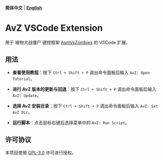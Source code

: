 **简体中文** | **[English](./README.en.md)**

# AvZ VSCode Extension

用于 植物大战僵尸 键控框架 [AsmVsZombies](https://github.com/vector-wlc/AsmVsZombies) 的 VSCode 扩展。

## 用法

- **查看使用教程**：按下 `Ctrl + Shift + P` 调出命令面板后输入 `AvZ: Open Tutorial`。

- **进行 AvZ 版本的更新与回退**：按下 `Ctrl + Shift + P` 调出命令面板后输入 `AvZ: Update`。

- **选择 AvZ 安装目录**：按下 `Ctrl + Shift + P` 调出命令面板后输入 `AvZ: Set AvZ Dir`。

- **运行脚本**：点击鼠标右键后选择菜单中的 `AvZ: Run Script`。

## 许可协议

本项目使用 [GPL-3.0](https://www.gnu.org/licenses/gpl-3.0.html) 许可进行授权。

